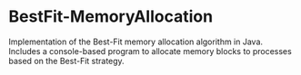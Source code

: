 # BestFit-MemoryAllocation
Implementation of the Best-Fit memory allocation algorithm in Java. Includes a console-based program to allocate memory blocks to processes based on the Best-Fit strategy.

